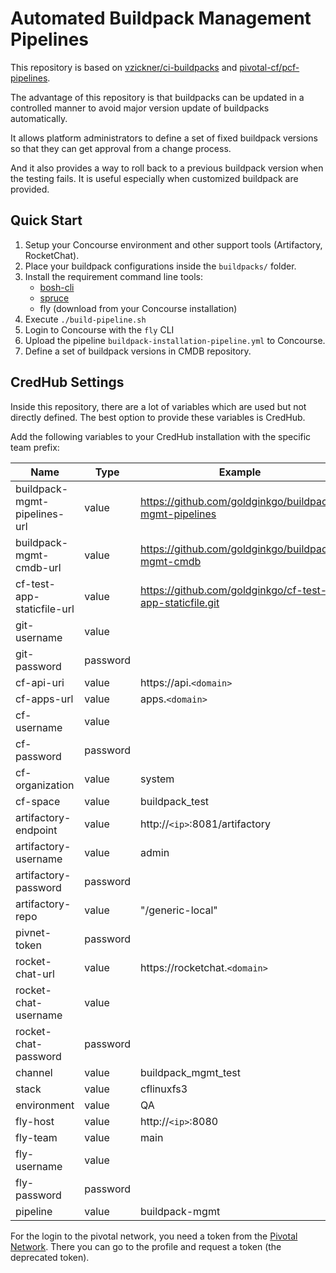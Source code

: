 # Automated Buildpack Management Pipelines

This repository is based on [vzickner/ci-buildpacks](https://github.com/vzickner/ci-buildpacks) and [pivotal-cf/pcf-pipelines](https://github.com/pivotal-cf/pcf-pipelines/tree/master/upgrade-buildpacks).

The advantage of this repository is that buildpacks can be updated in a controlled manner to avoid major version update of buildpacks automatically.

It allows platform administrators to define a set of fixed buildpack versions so that they can get approval from a change process.

And it also provides a way to roll back to a previous buildpack version when the testing fails. It is useful especially when customized buildpack  are provided.

## Quick Start

1. Setup your Concourse environment and other support tools (Artifactory, RocketChat).
2. Place your buildpack configurations inside the `buildpacks/` folder.
3. Install the requirement command line tools:
   * [bosh-cli](https://github.com/cloudfoundry/bosh-cli)
   * [spruce](https://github.com/geofffranks/spruce)
   * fly (download from your Concourse installation)
4. Execute `./build-pipeline.sh`
5. Login to Concourse with the `fly` CLI
6. Upload the pipeline `buildpack-installation-pipeline.yml` to Concourse.
7. Define a set of buildpack versions in CMDB repository.

## CredHub Settings

Inside this repository, there are a lot of variables which are used but not directly defined.
The best option to provide these variables is CredHub.

Add the following variables to your CredHub installation with the specific team prefix:

| Name                          | Type     | Example                                                                                     |
|-------------------------------|----------|---------------------------------------------------------------------------------------------|
| buildpack-mgmt-pipelines-url  | value    | https://github.com/goldginkgo/buildpack-mgmt-pipelines                                      |
| buildpack-mgmt-cmdb-url       | value    | https://github.com/goldginkgo/buildpack-mgmt-cmdb                                           |
| cf-test-app-staticfile-url    | value    | https://github.com/goldginkgo/cf-test-app-staticfile.git                                    |
| git-username                  | value    |                                                                                             |
| git-password                  | password |                                                                                             |
| cf-api-uri                    | value    | https://api.`<domain>`                                                                      |
| cf-apps-url                   | value    | apps.`<domain>`                                                                             |
| cf-username                   | value    |                                                                                             |
| cf-password                   | password |                                                                                             |
| cf-organization               | value    | system                                                                                      |
| cf-space                      | value    | buildpack_test                                                                              |
| artifactory-endpoint          | value    | http://`<ip>`:8081/artifactory                                                              |
| artifactory-username          | value    | admin                                                                                       |
| artifactory-password          | password |                                                                                             |
| artifactory-repo              | value    | "/generic-local"                                                                            |
| pivnet-token                  | password |                                                                                             |
| rocket-chat-url               | value    | https://rocketchat.`<domain>`                                                               |
| rocket-chat-username          | value    |                                                                                             |
| rocket-chat-password          | password |                                                                                             |
| channel                       | value    | buildpack_mgmt_test                                                                         |
| stack                         | value    | cflinuxfs3                                                                                  |
| environment                   | value    | QA                                                                                          |
| fly-host                      | value    | http://`<ip>`:8080                                                                          |
| fly-team                      | value    | main                                                                                        |
| fly-username                  | value    |                                                                                             |
| fly-password                  | password |                                                                                             |
| pipeline                      | value    | buildpack-mgmt                                                                              |

For the login to the pivotal network, you need a token from the [Pivotal Network](https://network.pivotal.io/).
There you can go to the profile and request a token (the deprecated token).